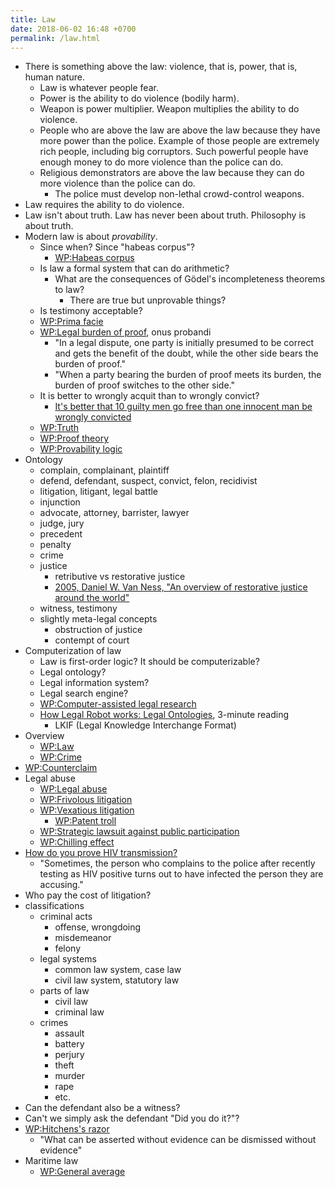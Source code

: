 ```yaml
---
title: Law
date: 2018-06-02 16:48 +0700
permalink: /law.html
---
```


- There is something above the law: violence, that is, power, that is, human nature.
    - Law is whatever people fear.
    - Power is the ability to do violence (bodily harm).
    - Weapon is power multiplier.
    Weapon multiplies the ability to do violence.
    - People who are above the law are above the law because they have more power than the police.
    Example of those people are extremely rich people, including big corruptors.
    Such powerful people have enough money to do more violence than the police can do.
    - Religious demonstrators are above the law because they can do more violence than the police can do.
        - The police must develop non-lethal crowd-control weapons.
- Law requires the ability to do violence.
- Law isn't about truth.
Law has never been about truth.
Philosophy is about truth.
- Modern law is about *provability*.
    - Since when? Since "habeas corpus"?
        - [WP:Habeas corpus](https://en.wikipedia.org/wiki/Habeas_corpus)
    - Is law a formal system that can do arithmetic?
        - What are the consequences of Gödel's incompleteness theorems to law?
            - There are true but unprovable things?
    - Is testimony acceptable?
    - [WP:Prima facie](https://en.wikipedia.org/wiki/Prima_facie)
    - [WP:Legal burden of proof](https://en.wikipedia.org/wiki/Burden_of_proof_(law)), onus probandi
        - "In a legal dispute, one party is initially presumed to be correct and gets the benefit of the doubt,
        while the other side bears the burden of proof."
        - "When a party bearing the burden of proof meets its burden, the burden of proof switches to the other side."
    - It is better to wrongly acquit than to wrongly convict?
        - [It's better that 10 guilty men go free than one innocent man be wrongly convicted](https://www.independent.co.uk/news/uk/home-news/its-better-that-10-guilty-men-go-free-than-one-innocent-man-be-wrongly-convicted-944059.html)
    - [WP:Truth](https://en.wikipedia.org/wiki/Truth)
    - [WP:Proof theory](https://en.wikipedia.org/wiki/Proof_theory)
    - [WP:Provability logic](https://en.wikipedia.org/wiki/Provability_logic)
- Ontology
    - complain, complainant, plaintiff
    - defend, defendant, suspect, convict, felon, recidivist
    - litigation, litigant, legal battle
    - injunction
    - advocate, attorney, barrister, lawyer
    - judge, jury
    - precedent
    - penalty
    - crime
    - justice
        - retributive vs restorative justice
        - [2005, Daniel W. Van Ness, "An overview of restorative justice around the world"](https://assets.justice.vic.gov.au/njc/resources/c4518c8a-c200-4623-afd1-42e255b62cf9/01+an+overview+of+restorative+justice.pdf)
    - witness, testimony
    - slightly meta-legal concepts
        - obstruction of justice
        - contempt of court
- Computerization of law
    - Law is first-order logic? It should be computerizable?
    - Legal ontology?
    - Legal information system?
    - Legal search engine?
    - [WP:Computer-assisted legal research](https://en.wikipedia.org/wiki/Computer-assisted_legal_research)
    - [How Legal Robot works: Legal Ontologies](https://www.legalrobot.com/blog/2016/05/25/Ontologies/), 3-minute reading
        - LKIF (Legal Knowledge Interchange Format)
- Overview
    - [WP:Law](https://en.wikipedia.org/wiki/Law)
    - [WP:Crime](https://en.wikipedia.org/wiki/Crime)
- [WP:Counterclaim](https://en.wikipedia.org/wiki/Counterclaim)
- Legal abuse
    - [WP:Legal abuse](https://en.wikipedia.org/wiki/Legal_abuse)
    - [WP:Frivolous litigation](https://en.wikipedia.org/wiki/Frivolous_litigation)
    - [WP:Vexatious litigation](https://en.wikipedia.org/wiki/Vexatious_litigation)
        - [WP:Patent troll](https://en.wikipedia.org/wiki/Patent_troll)
    - [WP:Strategic lawsuit against public participation](https://en.wikipedia.org/wiki/Strategic_lawsuit_against_public_participation)
    - [WP:Chilling effect](https://en.wikipedia.org/wiki/Chilling_effect)
- [How do you prove HIV transmission?](http://www.tht.org.uk/myhiv/Telling-people/Law/How-do-you-prove-it_qm_)
    - "Sometimes, the person who complains to the police after recently testing as HIV positive turns out to have infected the person they are accusing."
- Who pay the cost of litigation?
- classifications
    - criminal acts
        - offense, wrongdoing
        - misdemeanor
        - felony
    - legal systems
        - common law system, case law
        - civil law system, statutory law
    - parts of law
        - civil law
        - criminal law
    - crimes
        - assault
        - battery
        - perjury
        - theft
        - murder
        - rape
        - etc.
- Can the defendant also be a witness?
- Can't we simply ask the defendant "Did you do it?"?
- [WP:Hitchens's razor](https://en.wikipedia.org/wiki/Hitchens%27s_razor)
    - "What can be asserted without evidence can be dismissed without evidence"
- Maritime law
    - [WP:General average](https://en.wikipedia.org/wiki/General_average)
